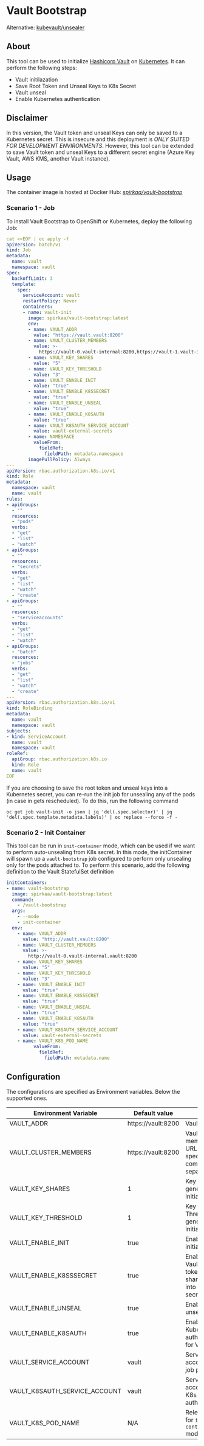 # Vault Bootstrap

Alternative: [kubevault/unsealer](https://github.com/kubevault/unsealer)

## About

This tool can be used to initialize
[Hashicorp Vault](https://github.com/hashicorp/vault)
on [Kubernetes](https://kubernetes.io/releases/).
It can perform the following steps:

* Vault initilazation
* Save Root Token and Unseal Keys to K8s Secret
* Vault unseal
* Enable Kubernetes authentication

## Disclaimer

In this version, the Vault token and unseal Keys can only be saved to a Kubernetes secret.
This is insecure and this deployment is *ONLY SUITED FOR DEVELOPMENT ENVIRONMENTS*.
However, this tool can be extended to save Vault token and unseal Keys to a different secret engine
(Azure Key Vault, AWS KMS, another Vault instance).

## Usage

The container image is hosted at Docker Hub:
*[spirkaa/vault-bootstrap](https://hub.docker.com/r/spirkaa/vault-bootstrap)*

### Scenario 1 - Job

To install Vault Bootstrap to OpenShift or Kubernetes, deploy the following Job:

```yaml
cat <<EOF | oc apply -f
apiVersion: batch/v1
kind: Job
metadata:
  name: vault
  namespace: vault
spec:
  backoffLimit: 3
  template:
    spec:
      serviceAccount: vault
      restartPolicy: Never
      containers:
      - name: vault-init
        image: spirkaa/vault-bootstrap:latest
        env:
        - name: VAULT_ADDR
          value: "https://vault.vault:8200"
        - name: VAULT_CLUSTER_MEMBERS
          value: >-
            https://vault-0.vault-internal:8200,https://vault-1.vault-internal:8200,https://vault-2.vault-internal:8200
        - name: VAULT_KEY_SHARES
          value: "5"
        - name: VAULT_KEY_THRESHOLD
          value: "3"
        - name: VAULT_ENABLE_INIT
          value: "true"
        - name: VAULT_ENABLE_K8SSECRET
          value: "true"
        - name: VAULT_ENABLE_UNSEAL
          value: "true"
        - name: VAULT_ENABLE_K8SAUTH
          value: "true"
        - name: VAULT_K8SAUTH_SERVICE_ACCOUNT
          value: vault-external-secrets
        - name: NAMESPACE
          valueFrom:
            fieldRef:
              fieldPath: metadata.namespace
        imagePullPolicy: Always
---
apiVersion: rbac.authorization.k8s.io/v1
kind: Role
metadata:
  namespace: vault
  name: vault
rules:
- apiGroups:
  - ""
  resources:
  - "pods"
  verbs:
  - "get"
  - "list"
  - "watch"
- apiGroups:
  - ""
  resources:
  - "secrets"
  verbs:
  - "get"
  - "list"
  - "watch"
  - "create"
- apiGroups:
  - ""
  resources:
  - "serviceaccounts"
  verbs:
  - "get"
  - "list"
  - "watch"
- apiGroups:
  - "batch"
  resources:
  - "jobs"
  verbs:
  - "get"
  - "list"
  - "watch"
  - "create"
---
apiVersion: rbac.authorization.k8s.io/v1
kind: RoleBinding
metadata:
  name: vault
  namespace: vault
subjects:
- kind: ServiceAccount
  name: vault
  namespace: vault
roleRef:
  apiGroup: rbac.authorization.k8s.io
  kind: Role
  name: vault
EOF
```

If you are choosing to save the root token and unseal keys into a Kubernetes secret,
you can re-run the init job for unsealing any of the pods (in case in gets rescheduled).
To do this, run the following command

```shell
oc get job vault-init -o json | jq 'del(.spec.selector)' | jq 'del(.spec.template.metadata.labels)' | oc replace --force -f -
```

### Scenario 2 - Init Container

This tool can be run in `init-container` mode, which can be used if we want to perform auto-unsealing from K8s secret.
In this mode, the initContainer will spawn up a `vault-bootstrap` job
configured to perform only unsealing only for the pods attached to.
To perform this scenario, add the following definition to the Vault StatefulSet definition

```yaml
initContainers:
- name: vault-bootstrap
  image: spirkaa/vault-bootstrap:latest
  command:
    - /vault-bootstrap
  args:
    - --mode
    - init-container
  env:
    - name: VAULT_ADDR
      value: "http://vault.vault:8200"
    - name: VAULT_CLUSTER_MEMBERS
      value: >-
        http://vault-0.vault-internal.vault:8200
    - name: VAULT_KEY_SHARES
      value: "5"
    - name: VAULT_KEY_THRESHOLD
      value: "3"
    - name: VAULT_ENABLE_INIT
      value: "true"
    - name: VAULT_ENABLE_K8SSECRET
      value: "true"
    - name: VAULT_ENABLE_UNSEAL
      value: "true"
    - name: VAULT_ENABLE_K8SAUTH
      value: "true"
    - name: VAULT_K8SAUTH_SERVICE_ACCOUNT
      value: vault-external-secrets
    - name: VAULT_K8S_POD_NAME
          valueFrom:
            fieldRef:
              fieldPath: metadata.name
```

## Configuration

The configurations are specified as Environment variables. Below the supported ones.

| Environment Variable    | Default value      | Info          |
|-------------------------|--------------------|---------------|
| VAULT_ADDR                    | https://vault:8200 | Vault address |
| VAULT_CLUSTER_MEMBERS         | https://vault:8200 | Vault cluster members as URLs specified in a comma separated list |
| VAULT_KEY_SHARES              | 1                  | Key Shares generated by initialization |
| VAULT_KEY_THRESHOLD           | 1                  | Key Threshold generated by initialization |
| VAULT_ENABLE_INIT             | true               | Enable Vault initialization |
| VAULT_ENABLE_K8SSSECRET       | true               | Enable saving Vault root token and share keys into a K8s secrets |
| VAULT_ENABLE_UNSEAL           | true               | Enable Vault unseal |
| VAULT_ENABLE_K8SAUTH          | true               | Enable Kubernetes authentication for Vault |
| VAULT_SERVICE_ACCOUNT         | vault              | Service account for job pod |
| VAULT_K8SAUTH_SERVICE_ACCOUNT | vault              | Service account for K8s authentication |
| VAULT_K8S_POD_NAME            | N/A                | Relevant only for `init-container` mode. |
